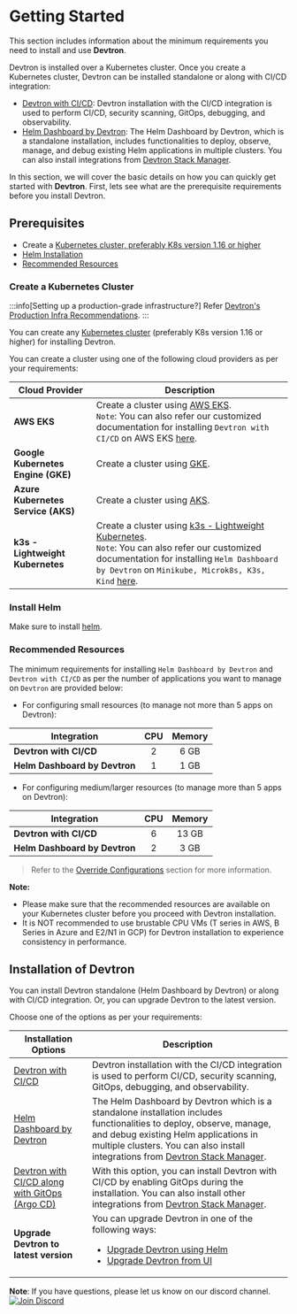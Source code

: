 # Getting Started

This section includes information about the minimum requirements you need to install and use **Devtron**.

Devtron is installed over a Kubernetes cluster. Once you create a Kubernetes cluster, Devtron can be installed standalone or along with CI/CD integration:

* [Devtron with CI/CD](../setup/install/install-devtron-with-cicd.md): Devtron installation with the CI/CD integration is used to perform CI/CD, security scanning, GitOps, debugging, and observability.
* [Helm Dashboard by Devtron](../setup/install/install-devtron.md): The Helm Dashboard by Devtron, which is a standalone installation, includes functionalities to deploy, observe, manage, and debug existing Helm applications in multiple clusters. You can also install integrations from [Devtron Stack Manager](../user-guide/integrations/README.md).

In this section, we will cover the basic details on how you can quickly get started with **Devtron**.
First, lets see what are the prerequisite requirements before you install Devtron.

## Prerequisites
* Create a [Kubernetes cluster, preferably K8s version 1.16 or higher](#create-a-kubernetes-cluster)
* [Helm Installation](https://helm.sh/docs/intro/install/)
* [Recommended Resources](#recommended-resources)


### Create a Kubernetes Cluster

:::info[Setting up a production-grade infrastructure?]
Refer [Devtron's Production Infra Recommendations](../setup/install/prod-infra.md).
:::

You can create any [Kubernetes cluster](https://kubernetes.io/docs/tutorials/kubernetes-basics/create-cluster/) (preferably K8s version 1.16 or higher) for installing Devtron.

You can create a cluster using one of the following cloud providers as per your requirements:

| Cloud Provider | Description |
| --- | --- |
| **AWS EKS** | Create a cluster using [AWS EKS](https://docs.aws.amazon.com/eks/latest/userguide/getting-started-console.html). <br />`Note`: You can also refer our customized documentation for installing  `Devtron with CI/CD` on AWS EKS [here](https://github.com/devtron-labs/devtron/blob/b33a37bb608d07966c8f8b89e4f59287db873c6c/docs/setup/install/install-devtron-on-aws-eks.md).  |
| **Google Kubernetes Engine (GKE)** | Create a cluster using [GKE](https://cloud.google.com/kubernetes-engine/). |
| **Azure Kubernetes Service (AKS)** | Create a cluster using [AKS](https://learn.microsoft.com/en-us/azure/aks/). |
| **k3s - Lightweight Kubernetes** | Create a cluster using [k3s - Lightweight Kubernetes](https://devtron.ai/blog/deploy-your-applications-over-k3s-lightweight-kubernetes-in-no-time/).<br />`Note`: You can also refer our customized documentation for installing `Helm Dashboard by Devtron` on `Minikube, Microk8s, K3s, Kind` [here](../setup/install/Install-devtron-on-Minikube-Microk8s-K3s-Kind.md). |



### Install Helm

Make sure to install [helm](https://helm.sh/docs/intro/install/).



### Recommended Resources

The minimum requirements for installing `Helm Dashboard by Devtron` and `Devtron with CI/CD` as per the number of applications you want to manage on `Devtron` are provided below:

* For configuring small resources (to manage not more than 5 apps on Devtron):

| Integration | CPU | Memory |
| --- | :---: | :---: |
| **Devtron with CI/CD** | 2 | 6 GB |
| **Helm Dashboard by Devtron** | 1 | 1 GB |

* For configuring medium/larger resources (to manage more than 5 apps on Devtron):

| Integration | CPU | Memory |
| --- | :---: | :---: |
| **Devtron with CI/CD** | 6 | 13 GB |
| **Helm Dashboard by Devtron** | 2 | 3 GB |

> Refer to the [Override Configurations](../setup/install/override-default-devtron-installation-configs.md) section for more information.

**Note:**
* Please make sure that the recommended resources are available on your Kubernetes cluster before you proceed with Devtron installation.
* It is NOT recommended to use brustable CPU VMs (T series in AWS, B Series in Azure and E2/N1 in GCP) for Devtron installation to experience consistency in performance.


## Installation of Devtron

You can install Devtron standalone (Helm Dashboard by Devtron) or along with CI/CD integration. Or, you can upgrade Devtron to the latest version.

Choose one of the options as per your requirements:

| Installation Options | Description |
| --- | --- |
| [Devtron with CI/CD](../setup/install/install-devtron-with-cicd.md) | Devtron installation with the CI/CD integration is used to perform CI/CD, security scanning, GitOps, debugging, and observability. |
| [Helm Dashboard by Devtron](../setup/install/install-devtron.md) | The Helm Dashboard by Devtron which is a standalone installation includes functionalities to deploy, observe, manage, and debug existing Helm applications in multiple clusters. You can also install integrations from [Devtron Stack Manager](../user-guide/integrations/README.md). |
| [Devtron with CI/CD along with GitOps (Argo CD)](../setup/install/install-devtron-with-cicd-with-gitops.md) | With this option, you can install Devtron with CI/CD by enabling GitOps during the installation. You can also install other integrations from [Devtron Stack Manager](../user-guide/integrations/README.md). |
| **Upgrade Devtron to latest version** | You can upgrade Devtron in one of the following ways:<ul><li><a href="../setup/upgrade/README#upgrade-devtron-using-helm">Upgrade Devtron using Helm</a></li><li><a href="../setup/upgrade/upgrade-devtron-ui.md">Upgrade Devtron from UI</a></li></ul> |

**Note**: If you have questions, please let us know on our discord channel. [![Join Discord](https://img.shields.io/badge/Join%20us%20on-Discord-e01563.svg)](https://discord.gg/jsRG5qx2gp)


